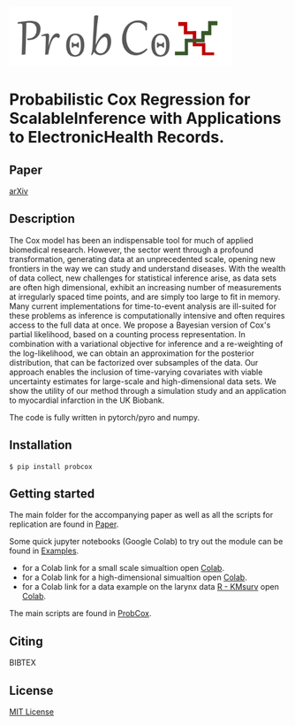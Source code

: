 ![alt text](./docs/logo.png)

# **Probabilistic Cox Regression for ScalableInference with Applications to ElectronicHealth Records**.

## **Paper**
[arXiv]()

## **Description**
The Cox model has been an indispensable tool for much of applied biomedical research. However, the sector went through a profound transformation, generating data at an unprecedented scale, opening new frontiers in the way we can study and understand diseases. With the wealth of data collect, new challenges for statistical inference arise, as data sets are often high dimensional, exhibit an increasing number of measurements at irregularly spaced time points, and are simply too large to fit in memory. Many current implementations for time-to-event analysis are ill-suited for these problems as inference is computationally intensive and often requires access to the full data at once. We propose a Bayesian version of Cox's partial likelihood, based on a counting process representation. In combination with a variational objective for inference and a re-weighting of the log-likelihood, we can obtain an approximation for the posterior distribution, that can be factorized over subsamples of the data. Our approach enables the inclusion of time-varying covariates with viable uncertainty estimates for large-scale and high-dimensional data sets. We show the utility of our method through a simulation study and an application to myocardial infarction in the UK Biobank.

The code is fully written in pytorch/pyro and numpy.

## **Installation**
```
$ pip install probcox
```
## **Getting started**
The main folder for the accompanying paper as well as all the scripts for replication are found in [Paper](./paper/ProbCox).

Some quick jupyter notebooks (Google Colab) to try out the module can be found in [Examples](./examples).
- for a Colab link for a small scale simualtion open [Colab](https://colab.research.google.com/drive/1QiCWAAwFDey2LBshXzwBhn5sGeORzYlF?usp=sharing).
- for a Colab link for a high-dimensional simualtion open [Colab](https://colab.research.google.com/drive/1XAGdms1hWoINLxeThyhD7V0AXY8b-Ixo?usp=sharing).
- for a Colab link for a data example on the larynx data [R - KMsurv](https://cran.r-project.org/web/packages/KMsurv/KMsurv.pdf)  open [Colab](https://colab.research.google.com/drive/12TNil6y4Cyxb7hI6WVLdcDgAw9WA5QBl?usp=sharing).

The main scripts are found in [ProbCox](./src/probcox).

## **Citing**
BIBTEX

## **License**
[MIT License](./LICENSE)
